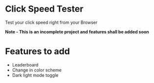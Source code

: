 # Click Speed Tester
Test your click speed right from your Browser 

**Note - This is an incomplete project and features shall be added soon**
# Features to add 
- Leaderboard
- Change in color scheme
- Dark light mode toggle